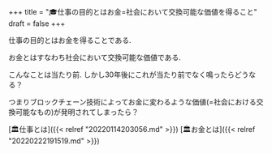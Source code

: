 +++
title = "🎓仕事の目的とはお金=社会において交換可能な価値を得ること"
draft = false
+++

仕事の目的とはお金を得ることである.

お金とはすなわち社会において交換可能な価値である.

こんなことは当たり前. しかし30年後にこれが当たり前でなく鳴ったらどうなる？

つまりブロックチェーン技術によってお金に変わるような価値(=社会における交換可能なもの)が発明されてしまったら？

[🏛仕事とは]({{< relref "20220114203056.md" >}}) [🏛お金とは]({{< relref "20220222191519.md" >}})
